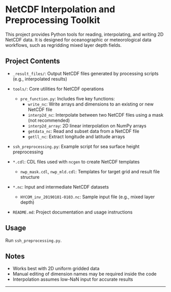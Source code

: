 # NetCDF Interpolation and Preprocessing Toolkit

This project provides Python tools for reading, interpolating, and writing 2D NetCDF data. It is designed for oceanographic or meteorological data workflows, such as regridding mixed layer depth fields.


## Project Contents

- `_result_files/`: Output NetCDF files generated by processing scripts (e.g., interpolated results)
- `tools/`: Core utilities for NetCDF operations
  - `pre_function.py`: Includes five key functions:
    - `write_nc`: Write arrays and dimensions to an existing or new NetCDF file
    - `interp2d_nc`: Interpolate between two NetCDF files using a mask (not recommended)
    - `interp2d_array`: 2D linear interpolation on NumPy arrays
    - `getdata_nc`: Read and subset data from a NetCDF file
    - `getll_nc`: Extract longitude and latitude arrays
- `ssh_preprocessing.py`: Example script for sea surface height preprocessing
- `*.cdl`: CDL files used with `ncgen` to create NetCDF templates
  - `nwp_mask.cdl`, `nwp_mld.cdl`: Templates for target grid and result file structure
- `*.nc`: Input and intermediate NetCDF datasets
  - `HYCOM_inv_20190101-0103.nc`: Sample input file (e.g., mixed layer depth)

- `README.md`: Project documentation and usage instructions


## Usage

Run `ssh_preprocessing.py`.

## Notes

- Works best with 2D uniform gridded data
- Manual editing of dimension names may be required inside the code
- Interpolation assumes low-NaN input for accurate results


---

